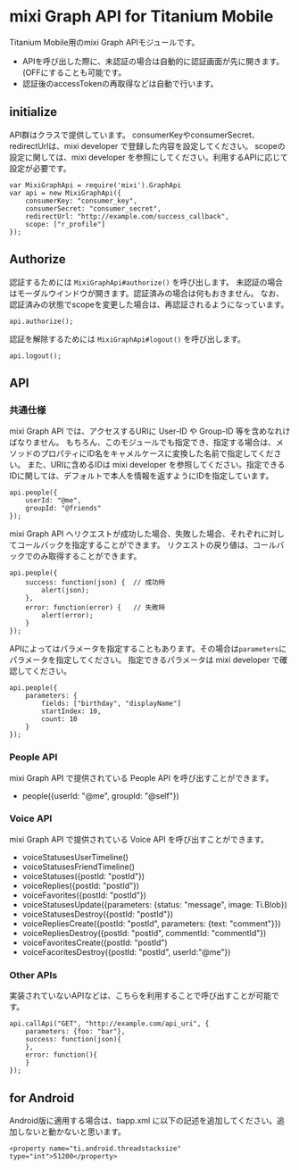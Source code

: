 # mixi Graph API for Titanium Mobile

Titanium Mobile用のmixi Graph APIモジュールです。

* APIを呼び出した際に、未認証の場合は自動的に認証画面が先に開きます。 (OFFにすることも可能です。
* 認証後のaccessTokenの再取得などは自動で行います。

## initialize

API群はクラスで提供しています。
consumerKeyやconsumerSecret、redirectUrlは、mixi developer で登録した内容を設定してください。
scopeの設定に関しては、mixi developer を参照にしてください。利用するAPIに応じて設定が必要です。

    var MixiGraphApi = require('mixi').GraphApi
    var api = new MixiGraphApi({
        consumerKey: "consumer_key",
        consumerSecret: "consumer_secret",
        redirectUrl: "http://example.com/success_callback",
        scope: ["r_profile"]
    });

## Authorize

認証するためには `MixiGraphApi#authorize()` を呼び出します。
未認証の場合はモーダルウインドウが開きます。認証済みの場合は何もおきません。
なお、認証済みの状態でscopeを変更した場合は、再認証されるようになっています。

    api.authorize();

認証を解除するためには `MixiGraphApi#logout()` を呼び出します。

    api.logout();

## API

### 共通仕様

mixi Graph API では、アクセスするURIに User-ID や Group-ID 等を含めなれけばなりません。
もちろん、このモジュールでも指定でき、指定する場合は、メソッドのプロパティにID名をキャメルケースに変換した名前で指定してください。
また、URIに含めるIDは mixi developer を参照してください。指定できるIDに関しては、デフォルトで本人を情報を返すようにIDを指定しています。

    api.people({
        userId: "@me",
        groupId: "@friends"
    });

mixi Graph API へリクエストが成功した場合、失敗した場合、それぞれに対してコールバックを指定することができます。
リクエストの戻り値は、コールバックでのみ取得することができます。

    api.people({
        success: function(json) {  // 成功時
            alert(json);
        },
        error: function(error) {   // 失敗時
            alert(error);
        }
    });

APIによってはパラメータを指定することもあります。その場合は`parameters`にパラメータを指定してください。
指定できるパラメータは mixi developer で確認してください。

    api.people({
        parameters: {
            fields: ["birthday", "displayName"]
            startIndex: 10,
            count: 10
        }
    });


### People API

mixi Graph API で提供されている People API を呼び出すことができます。

* people({userId: "@me", groupId: "@self"})

### Voice API

mixi Graph API で提供されている Voice API を呼び出すことができます。

* voiceStatusesUserTimeline()
* voiceStatusesFriendTimeline()
* voiceStatuses({postId: "postId"})
* voiceReplies({postId: "postId"})
* voiceFavorites({postId: "postId"})
* voiceStatusesUpdate({parameters: {status: "message", image: Ti.Blob})
* voiceStatusesDestroy({postId: "postId"})
* voiceRepliesCreate({postId: "postId", parameters: {text: "comment"}})
* voiceRepliesDestroy({postId: "postId", commentId: "commentId"})
* voiceFavoritesCreate({postId: "postId")
* voiceFacoritesDestroy({postId: "postId", userId:"@me"})

### Other APIs

実装されていないAPIなどは、こちらを利用することで呼び出すことが可能です。

    api.callApi("GET", "http://example.com/api_uri", {
        parameters: {foo: "bar"},
        success: function(json){
        },
        error: function(){
        }
    });


## for Android

Android版に適用する場合は、tiapp.xml に以下の記述を追加してください。追加しないと動かないと思います。

    <property name="ti.android.threadstacksize" type="int">51200</property>
